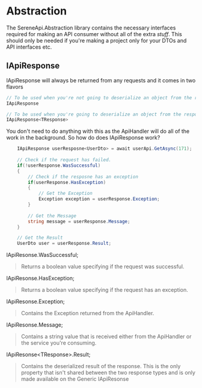﻿# Abstraction
The SereneApi.Abstraction library contains the necessary interfaces required for making an API consumer without all of the extra *stuff*. This should only be needed if you're making a project only for your DTOs and API interfaces etc.


## IApiResponse

IApiResponse will always be returned from any requests and it comes in two flavors
```csharp
// To be used when you're not going to deserialize an object from the response.
IApiResponse

// To be used when you're going to deserialize an object from the response.
IApiResponse<TResponse>
```
You don't need to do anything with this as the ApiHandler will do all of the work in the background. So how do does IApiResponse work?
```csharp
	IApiResponse userResposne<UserDto> = await userApi.GetAsync(171);
	
	// Check if the request has failed.
	if(!userResponse.WasSuccessful)
	{
		// Check if the resposne has an exception		
		if(userResponse.HasException)
		{
			// Get the Exception
			Exception exception = userResponse.Exception;
		}
		
		// Get the Message
		string message = userResponse.Message;
	}

	// Get the Result
	UserDto user = userResponse.Result;
``` 

IApiResonse.WasSuccessful;
>Returns a boolean value specifying if the request was successful.

IApiResonse.HasException;
>Returns a boolean value specifying if the request has an exception.

IApiResonse.Exception;
>Contains the Exception returned from the ApiHandler.

IApiResonse.Message;
>Contains a string value that is received either from the ApiHandler or the service you're consuming.

IApiResonse\<TResponse>.Result;
>Contains the deserialized result of the response. This is the only property that isn't shared between the two response types and is only made available on the Generic IApiResonse

